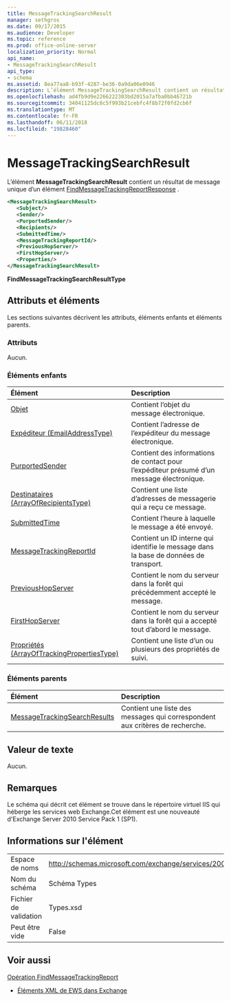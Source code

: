 ```yaml
---
title: MessageTrackingSearchResult
manager: sethgros
ms.date: 09/17/2015
ms.audience: Developer
ms.topic: reference
ms.prod: office-online-server
localization_priority: Normal
api_name:
- MessageTrackingSearchResult
api_type:
- schema
ms.assetid: 8ea77aa8-b93f-4287-be36-0a9da06e0946
description: L’élément MessageTrackingSearchResult contient un résultat de message unique d’un élément FindMessageTrackingReportResponse.
ms.openlocfilehash: ad4fb9d9e2266222303bd2015a7afba0bb46721b
ms.sourcegitcommit: 34041125dc8c5f993b21cebfc4f8b72f0fd2cb6f
ms.translationtype: MT
ms.contentlocale: fr-FR
ms.lasthandoff: 06/11/2018
ms.locfileid: "19828460"
---
```

# <a name="messagetrackingsearchresult"></a>MessageTrackingSearchResult

L’élément **MessageTrackingSearchResult** contient un résultat de message unique d’un élément [FindMessageTrackingReportResponse](findmessagetrackingreportresponse.md) . 
  
```xml
<MessageTrackingSearchResult>
   <Subject/>
   <Sender/>
   <PurportedSender/>
   <Recipients/>
   <SubmittedTime/>
   <MessageTrackingReportId/>
   <PreviousHopServer/>
   <FirstHopServer/>
   <Properties/>
</MessageTrackingSearchResult>
```

 **FindMessageTrackingSearchResultType**
## <a name="attributes-and-elements"></a>Attributs et éléments

Les sections suivantes décrivent les attributs, éléments enfants et éléments parents.
  
### <a name="attributes"></a>Attributs

Aucun.
  
### <a name="child-elements"></a>Éléments enfants

|**Élément**|**Description**|
|:-----|:-----|
|[Objet](subject.md) <br/> |Contient l’objet du message électronique.  <br/> |
|[Expéditeur (EmailAddressType)](sender-emailaddresstype.md) <br/> |Contient l’adresse de l’expéditeur du message électronique.  <br/> |
|[PurportedSender](purportedsender.md) <br/> |Contient des informations de contact pour l’expéditeur présumé d’un message électronique.  <br/> |
|[Destinataires (ArrayOfRecipientsType)](recipients-arrayofrecipientstype.md) <br/> |Contient une liste d’adresses de messagerie qui a reçu ce message.  <br/> |
|[SubmittedTime](submittedtime.md) <br/> |Contient l’heure à laquelle le message a été envoyé.  <br/> |
|[MessageTrackingReportId](messagetrackingreportid.md) <br/> |Contient un ID interne qui identifie le message dans la base de données de transport.  <br/> |
|[PreviousHopServer](previoushopserver.md) <br/> |Contient le nom du serveur dans la forêt qui précédemment accepté le message.  <br/> |
|[FirstHopServer](firsthopserver.md) <br/> |Contient le nom du serveur dans la forêt qui a accepté tout d’abord le message.  <br/> |
|[Propriétés (ArrayOfTrackingPropertiesType)](properties-arrayoftrackingpropertiestype.md) <br/> |Contient une liste d’un ou plusieurs des propriétés de suivi.  <br/> |
   
### <a name="parent-elements"></a>Éléments parents

|**Élément**|**Description**|
|:-----|:-----|
|[MessageTrackingSearchResults](messagetrackingsearchresults.md) <br/> |Contient une liste des messages qui correspondent aux critères de recherche.  <br/> |
   
## <a name="text-value"></a>Valeur de texte

Aucun.
  
## <a name="remarks"></a>Remarques

Le schéma qui décrit cet élément se trouve dans le répertoire virtuel IIS qui héberge les services web Exchange.Cet élément est une nouveauté d'Exchange Server 2010 Service Pack 1 (SP1).
  
## <a name="element-information"></a>Informations sur l'élément

|||
|:-----|:-----|
|Espace de noms  <br/> |http://schemas.microsoft.com/exchange/services/2006/types  <br/> |
|Nom du schéma  <br/> |Schéma Types  <br/> |
|Fichier de validation  <br/> |Types.xsd  <br/> |
|Peut être vide  <br/> |False  <br/> |
   
## <a name="see-also"></a>Voir aussi



[Opération FindMessageTrackingReport](findmessagetrackingreport-operation.md)


- [Éléments XML de EWS dans Exchange](ews-xml-elements-in-exchange.md)


